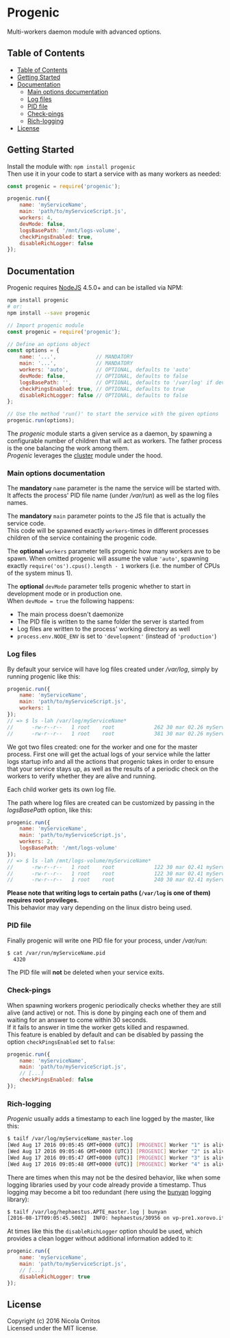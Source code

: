 # Progenic

Multi-workers daemon module with advanced options.  

[][npmdt]
[][npmv]
[][ghtag]
[][ghlic]
[][david]


## Table of Contents

- [Table of Contents](#table-of-contents)
- [Getting Started](#getting-started)
- [Documentation](#documentation)
	- [Main options documentation](#main-options-documentation)
	- [Log files](#log-files)
	- [PID file](#pid-file)
	- [Check-pings](#check-pings)
	- [Rich-logging](#rich-logging)
- [License](#license)


## Getting Started

Install the module with: `npm install progenic`  
Then use it in your code to start a service with as many workers as needed:

```js
const progenic = require('progenic');

progenic.run({
    name: 'myServiceName',
    main: 'path/to/myServiceScript.js',
    workers: 4,
    devMode: false,
    logsBasePath: '/mnt/logs-volume',
    checkPingsEnabled: true,
	disableRichLogger: false
});
```


## Documentation

Progenic requires [NodeJS](https://nodejs.org/) 4.5.0+ and can be istalled via NPM:
```Bash
npm install progenic
# or:
npm install --save progenic
```

```js
// Import progenic module
const progenic = require('progenic');

// Define an options object
const options = {
    name: '...',         	 // MANDATORY
    main: '...',         	 // MANDATORY
    workers: 'auto',  		 // OPTIONAL, defaults to 'auto'
    devMode: false,   		 // OPTIONAL, defaults to false
    logsBasePath: '', 		 // OPTIONAL, defaults to '/var/log' if devMode === false, otherwise defaults to './'
    checkPingsEnabled: true, // OPTIONAL, defaults to true
	disableRichLogger: false // OPTIONAL, defaults to false
};

// Use the method 'run()' to start the service with the given options
progenic.run(options);
```

The _progenic_ module starts a given service as a daemon, by spawning a configurable number of children that will act as workers.
The father process is the one balancing the work among them.  
_Progenic_ leverages the [cluster](https://nodejs.org/api/cluster.html#cluster_cluster) module under the hood.

### Main options documentation

The **mandatory** `name` parameter is the name the service will be started with.
It affects the process' PID file name (under _/var/run_) as well as the log files names.

The **mandatory** `main` parameter points to the JS file that is actually the service code.  
This code will be spawned exactly `workers`-times in different processes children of the service containing the progenic code.

The **optional** `workers` parameter tells progenic how many workers ave to be spawn.
When omitted progenic will assume the value `'auto'`, spawning exactly `require('os').cpus().length - 1` workers (i.e. the number of CPUs of the system minus 1).

The **optional** `devMode` parameter tells progenic whether to start in development mode or in production one.  
When `devMode = true` the following happens:
- The main process doesn't daemonize
- The PID file is written to the same folder the server is started from
- Log files are written to the process' working directory as well
- `process.env.NODE_ENV` is set to `'development'` (instead of `'production'`)


### Log files

By default your service will have log files created under _/var/log_, simply by running progenic like this:
```js
progenic.run({
    name: 'myServiceName',
    main: 'path/to/myServiceScript.js',
    workers: 1
});
// => $ ls -lah /var/log/myServiceName*
//      -rw-r--r--   1 root    root             262 30 mar 02.26 myServiceName_1.log
//      -rw-r--r--   1 root    root             381 30 mar 02.26 myServiceName_master.log
```
We got two files created: one for the worker and one for the master process.
First one will get the actual logs of your service while the latter logs startup info and all the actions
that progenic takes in order to ensure that your service stays up,
as well as the results of a periodic check on the workers to verify whether they are alive and running.

Each child worker gets its own log file.

The path where log files are created can be customized by passing in the _logsBasePath_ option, like this:
```js
progenic.run({
    name: 'myServiceName',
    main: 'path/to/myServiceScript.js',
    workers: 2,
    logsBasePath: '/mnt/logs-volume'
});
// => $ ls -lah /mnt/logs-volume/myServiceName*
//      -rw-r--r--   1 root    root             122 30 mar 02.41 myServiceName_1.log
//      -rw-r--r--   1 root    root             122 30 mar 02.41 myServiceName_2.log
//      -rw-r--r--   1 root    root             240 30 mar 02.41 myServiceName_master.log
```

**Please note that writing logs to certain paths (`/var/log` is one of them) requires root provileges.**  
This behavior may vary depending on the linux distro being used.


### PID file

Finally progenic will write one PID file for your process, under _/var/run_:
```Bash
$ cat /var/run/myServiceName.pid
  4320
```
The PID file will **not** be deleted when your service exits.


### Check-pings

When spawning workers progenic periodically checks whether they are still alive (and active) or not.
This is done by pinging each one of them and waiting for an answer to come within 30 seconds.  
If it fails to answer in time the worker gets killed and respawned.  
This feature is enabled by default and can be disabled by passing the option `checkPingsEnabled` set to `false`:
```js
progenic.run({
    name: 'myServiceName',
    main: 'path/to/myServiceScript.js',
    // [...]
    checkPingsEnabled: false
});
```


### Rich-logging

_Progenic_ usually adds a timestamp to each line logged by the master, like this:
```Bash
$ tailf /var/log/myServiceName_master.log
[Wed Aug 17 2016 09:05:45 GMT+0000 (UTC)] [PROGENIC] Worker "1" is alive and kicking...
[Wed Aug 17 2016 09:05:46 GMT+0000 (UTC)] [PROGENIC] Worker "2" is alive and kicking...
[Wed Aug 17 2016 09:05:47 GMT+0000 (UTC)] [PROGENIC] Worker "3" is alive and kicking...
[Wed Aug 17 2016 09:05:48 GMT+0000 (UTC)] [PROGENIC] Worker "4" is alive and kicking...
```

There are times when this may not be the desired behavior, like when some logging libraries used by your code already provide a timestamp.
Thus logging may become a bit too redundant (here using the [bunyan](https://github.com/trentm/node-bunyan) logging library):
```Bash
$ tailf /var/log/hephaestus.APTE_master.log | bunyan
[2016-08-17T09:05:45.500Z]  INFO: hephaestus/30956 on vp-pre1.xorovo.it: [Wed Aug 17 2016 09:05:45 GMT+0000 (UTC)] [PROGENIC] Worker "1" is alive and kicking...
```

At times like this the `disableRichLogger` option should be used, which provides a clean logger without additional information added to it:
```js
progenic.run({
    name: 'myServiceName',
    main: 'path/to/myServiceScript.js',
    // [...]
    disableRichLogger: true
});
```


## License

Copyright (c) 2016 Nicola Orritos  
Licensed under the MIT license.



[npmdt]: https://img.shields.io/npm/dt/progenic.svg  "NPM Downloads"
[npmv]: https://img.shields.io/npm/v/progenic.svg  "NPM Version"
[ghtag]: https://img.shields.io/github/tag/NicolaOrritos/progenic.svg  "GitHub Tag"
[ghlic]: https://img.shields.io/github/license/NicolaOrritos/progenic.svg  "GitHub License"
[david]: https://img.shields.io/david/NicolaOrritos/progenic.svg  "David-dm.org Dependencies Check"
